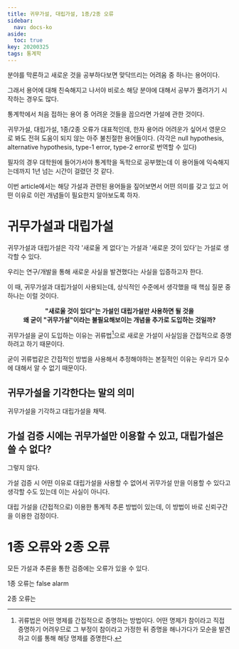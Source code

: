```yaml
---
title: 귀무가설, 대립가설, 1종/2종 오류
sidebar:
  nav: docs-ko
aside:
  toc: true
key: 20200325
tags: 통계학
---
```


분야를 막론하고 새로운 것을 공부하다보면 맞닥뜨리는 어려움 중 하나는 용어이다.

그래서 용어에 대해 친숙해지고 나서야 비로소 해당 분야에 대해서 공부가 풀려가기 시작하는 경우도 많다.

통계학에서 처음 접하는 용어 중 어려운 것들을 꼽으라면 가설에 관한 것이다.

귀무가설, 대립가설, 1종/2종 오류가 대표적인데, 한자 용어라 어려운가 싶어서 영문으로 봐도 전혀 도움이 되지 않는 아주 불친절한 용어들이다. (각각은 null hypothesis, alternative hypothesis, type-1 error, type-2 error로 번역할 수 있다)

필자의 경우 대학원에 들어가서야 통계학을 독학으로 공부했는데 이 용어들에 익숙해지는데까지 1년 넘는 시간이 걸렸던 것 같다.

이번 article에서는 해당 가설과 관련된 용어들을 짚어보면서 어떤 의미를 갖고 있고 어떤 이유로 이런 개념들이 필요한지 알아보도록 하자.

# 귀무가설과 대립가설

귀무가설과 대립가설은 각각 '새로울 게 없다'는 가설과 '새로운 것이 있다'는 가설로 생각할 수 있다.

우리는 연구/개발을 통해 새로운 사실을 발견했다는 사실을 입증하고자 한다. 

이 때, 귀무가설과 대립가설이 사용되는데, 상식적인 수준에서 생각했을 때 핵심 질문 중 하나는 이럴 것이다.

<p align = "center"> <b>"새로울 것이 있다"는 가설인 대립가설만 사용하면 될 것을 <br>왜 굳이 "귀무가설"이라는 불필요해보이는 개념을 추가로 도입하는 것일까?</b></p>


귀무가설을 굳이 도입하는 이유는 귀류법[^1]으로 새로운 가설이 사실임을 간접적으로 증명하려고 하기 때문이다.

[^1]: 귀류법은 어떤 명제를 간접적으로 증명하는 방법이다. 어떤 명제가 참이라고 직접 증명하기 어려우므로 그 부정이 참이라고 가정한 뒤 증명을 해나가다가 모순을 발견하고 이를 통해 해당 명제를 증명한다.

굳이 귀류법같은 간접적인 방법을 사용해서 추정해야하는 본질적인 이유는 우리가 모수에 대해서 알 수 없기 때문이다.




## 귀무가설을 기각한다는 말의 의미

귀무가설을 기각하고 대립가설을 채택.

## 가설 검증 시에는 귀무가설만 이용할 수 있고, 대립가설은 쓸 수 없다?

그렇지 않다.

가설 검증 시 어떤 이유로 대립가설을 사용할 수 없어서 귀무가설 만을 이용할 수 있다고 생각할 수도 있는데 이는 사실이 아니다.

대립 가설을 (간접적으로) 이용한 통계적 추론 방법이 있는데, 이 방법이 바로 신뢰구간을 이용한 검정이다.


# 1종 오류와 2종 오류

모든 가설과 추론을 통한 검증에는 오류가 있을 수 있다.

1종 오류는 false alarm

2종 오류는 